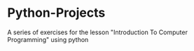 # Python-Projects
A series of exercises for the lesson "Introduction To Computer Programming" using python
